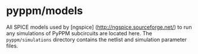 # pyppm/models

All SPICE models used by [ngspice] (http://ngspice.sourceforge.net/) to run
any simulations of PyPPM subcircuits are located here. The `pyppm/simulations`
directory contains the netlist and simulation parameter files.

